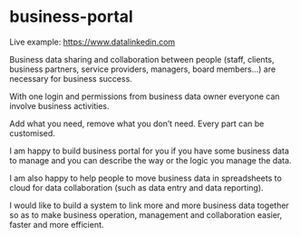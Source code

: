 # business-portal

Live example: https://www.datalinkedin.com

Business data sharing and collaboration between people (staff, clients, business partners, service providers, managers, board members...) are necessary for business success. 

With one login and permissions from business data owner everyone can involve business activities. 

Add what you need, remove what you don’t need. Every part can be customised. 

I am happy to build business portal for you if you have some business data to manage and you can describe the way or the logic you manage the data. 

I am also happy to help people to move business data in spreadsheets to cloud for data collaboration (such as data entry and data reporting). 

I would like to build a system to link more and more business data together so as to make business operation, management and collaboration easier, faster and more efficient.
